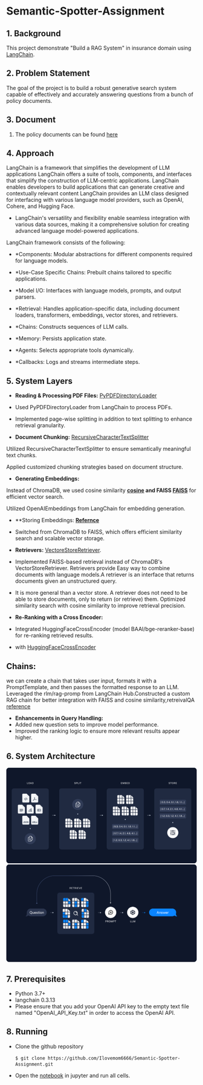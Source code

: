 # Semantic-Spotter-Assignment

## 1. Background

This project demonstrate "Build a RAG System" in insurance domain
using  [LangChain](https://python.langchain.com/docs/introduction/).

## 2. Problem Statement

The goal of the project is to build a robust generative search system capable of effectively and accurately
answering questions from a bunch of policy documents.

## 3. Document

1. The policy documents can be found [here](https://github.com/Ilovemom6666/Semantic-Spotter-Assignment/tree/main/Insurance%20Policy%20Documents)


## 4. Approach 

LangChain is a framework that simplifies the development of LLM applications LangChain offers a suite of tools,
components, and interfaces that simplify the construction of LLM-centric applications. LangChain enables developers to
build applications that can generate creative and contextually relevant content LangChain provides an LLM class designed
for interfacing with various language model providers, such as OpenAI, Cohere, and Hugging Face.

- LangChain's versatility and flexibility enable seamless integration with various data sources, making it a comprehensive
solution for creating advanced language model-powered applications.

LangChain framework consists of the following:

- *Components: Modular abstractions for different components required for language models.

- *Use-Case Specific Chains: Prebuilt chains tailored to specific applications.

- *Model I/O: Interfaces with language models, prompts, and output parsers.

- *Retrieval: Handles application-specific data, including document loaders, transformers, embeddings, vector stores, and retrievers.

- *Chains: Constructs sequences of LLM calls.

- *Memory: Persists application state.

- *Agents: Selects appropriate tools dynamically.

- *Callbacks: Logs and streams intermediate steps.

## 5. System Layers

- **Reading & Processing PDF Files:** [PyPDFDirectoryLoader](https://python.langchain.com/api_reference/community/document_loaders/langchain_community.document_loaders.pdf.PyPDFDirectoryLoader.html)

- Used PyPDFDirectoryLoader from LangChain to process PDFs.

- Implemented page-wise splitting in addition to text splitting to enhance retrieval granularity.


- **Document Chunking:**  [RecursiveCharacterTextSplitter](https://python.langchain.com/docs/how_to/recursive_text_splitter/)

Utilized RecursiveCharacterTextSplitter to ensure semantically meaningful text chunks.

Applied customized chunking strategies based on document structure.


- **Generating Embeddings:** 

Instead of ChromaDB, we used cosine similarity **[cosine](https://api.python.langchain.com/en/latest/utils/langchain_community.utils.math.cosine_similarity.html) and FAISS [FAISS](https://python.langchain.com/docs/integrations/vectorstores/faiss/)** for efficient vector search.

Utilized OpenAIEmbeddings from LangChain for embedding generation.

- **Storing Embeddings: **[Refernce]((https://python.langchain.com/api_reference/community/vectorstores/langchain_community.vectorstores.faiss.FAISS.html))**

-  Switched from ChromaDB to FAISS, which offers efficient similarity search and scalable vector storage.

- **Retrievers:** [VectoreStoreRetriever](https://api.python.langchain.com/en/latest/langchain_api_reference.html#module-langchain.retrievers).

- Implemented FAISS-based retrieval instead of ChromaDB's VectorStoreRetriever.
Retrievers provide Easy way to combine documents with language models.A retriever is an interface that returns documents given an unstructured query.

- It is more general than a vector store. A retriever does not need to be able to store documents, only to return (or retrieve) them.
Optimized similarity search with cosine similarity to improve retrieval precision.

- **Re-Ranking with a Cross Encoder:**

- Integrated HuggingFaceCrossEncoder (model BAAI/bge-reranker-base) for re-ranking retrieved results.
- with [HuggingFaceCrossEncoder](https://python.langchain.com/api_reference/community/cross_encoders/langchain_community.cross_encoders.huggingface.HuggingFaceCrossEncoder.html)

## Chains:

 we can create a chain that takes user input, formats it with a PromptTemplate, and then passes the formatted response to an LLM.
Leveraged the rlm/rag-promp from LangChain Hub.Constructed a custom RAG chain for better integration with FAISS and cosine similarity,retreivalQA 
[reference](https://python.langchain.com/docs/versions/migrating_chains/retrieval_qa/)
- **Enhancements in Query Handling:**
- Added new question sets to improve model performance.
- Improved the ranking logic to ensure more relevant results appear higher.

## 6. System Architecture

![](./Images/arch1.png) 
![](./Images/arch2.png)

## 7. Prerequisites

- Python 3.7+
- langchain 0.3.13
- Please ensure that you add your OpenAI API key to the empty text file named "OpenAI_API_Key.txt" in order to access
  the
  OpenAI API.

## 8. Running

- Clone the github repository
  ```shell
  $ git clone https://github.com/Ilovemom6666/Semantic-Spotter-Assignment.git
  ```
- Open
  the [notebook](https://github.com/Ilovemom6666/Semantic-Spotter-Assignment/blob/main/Semantic-Spotter-LangChain-Assignment%20(1).ipynb)
  in jupyter and run all cells.
